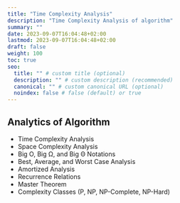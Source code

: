 ```yaml
---
title: "Time Complexity Analysis"
description: "Time Complexity Analysis of algorithm"
summary: ""
date: 2023-09-07T16:04:48+02:00
lastmod: 2023-09-07T16:04:48+02:00
draft: false
weight: 100
toc: true
seo:
  title: "" # custom title (optional)
  description: "" # custom description (recommended)
  canonical: "" # custom canonical URL (optional)
  noindex: false # false (default) or true
---
```



## Analytics of Algorithm

- Time Complexity Analysis
- Space Complexity Analysis
- Big O, Big Ω, and Big Θ Notations
- Best, Average, and Worst Case Analysis
- Amortized Analysis
- Recurrence Relations
- Master Theorem
- Complexity Classes (P, NP, NP-Complete, NP-Hard)
